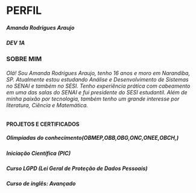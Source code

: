 # PERFIL

##### Amanda Rodrigues Araujo
##### DEV 1A

### SOBRE MIM

###### Olá! Sou Amanda Rodrigues Araujo, tenho 16 anos e moro em Narandiba, SP. Atualmente estou estudando Análise e Desenvolvimento de Sistemas no SENAI e também no SESI. Tenho experiência prática com cabeamento em uma das salas do SENAI e fui presidente do SESI estudantil. Além de minha paixão por tecnologia, também tenho um grande interesse por literatura, Ciência e Matemática.

#### PROJETOS E CERTIFICADOS
##### Olimpíadas do conhecimento(OBMEP,OBB,OBG,ONC,ONEE,OBCH,)
##### Iniciação Científica (PIC)
##### Curso LGPD (Lei Geral de Proteção de Dados Pessoais)
##### Curso de inglês: Avançado
